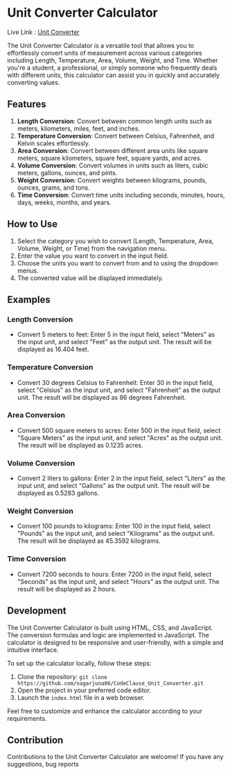# Unit Converter Calculator
Live Link : [Unit Converter](https://nagarjuna06.github.io/CodeClause_Unit_Converter/)

The Unit Converter Calculator is a versatile tool that allows you to effortlessly convert units of measurement across various categories including Length, Temperature, Area, Volume, Weight, and Time. Whether you're a student, a professional, or simply someone who frequently deals with different units, this calculator can assist you in quickly and accurately converting values.

## Features

1. **Length Conversion**: Convert between common length units such as meters, kilometers, miles, feet, and inches.
2. **Temperature Conversion**: Convert between Celsius, Fahrenheit, and Kelvin scales effortlessly.
3. **Area Conversion**: Convert between different area units like square meters, square kilometers, square feet, square yards, and acres.
4. **Volume Conversion**: Convert volumes in units such as liters, cubic meters, gallons, ounces, and pints.
5. **Weight Conversion**: Convert weights between kilograms, pounds, ounces, grams, and tons.
6. **Time Conversion**: Convert time units including seconds, minutes, hours, days, weeks, months, and years.

## How to Use

1. Select the category you wish to convert (Length, Temperature, Area, Volume, Weight, or Time) from the navigation menu.
2. Enter the value you want to convert in the input field.
3. Choose the units you want to convert from and to using the dropdown menus.
4. The converted value will be displayed immediately.

## Examples

### Length Conversion

- Convert 5 meters to feet: Enter 5 in the input field, select "Meters" as the input unit, and select "Feet" as the output unit. The result will be displayed as 16.404 feet.

### Temperature Conversion

- Convert 30 degrees Celsius to Fahrenheit: Enter 30 in the input field, select "Celsius" as the input unit, and select "Fahrenheit" as the output unit. The result will be displayed as 86 degrees Fahrenheit.

### Area Conversion

- Convert 500 square meters to acres: Enter 500 in the input field, select "Square Meters" as the input unit, and select "Acres" as the output unit. The result will be displayed as 0.1235 acres.

### Volume Conversion

- Convert 2 liters to gallons: Enter 2 in the input field, select "Liters" as the input unit, and select "Gallons" as the output unit. The result will be displayed as 0.5283 gallons.

### Weight Conversion

- Convert 100 pounds to kilograms: Enter 100 in the input field, select "Pounds" as the input unit, and select "Kilograms" as the output unit. The result will be displayed as 45.3592 kilograms.

### Time Conversion

- Convert 7200 seconds to hours: Enter 7200 in the input field, select "Seconds" as the input unit, and select "Hours" as the output unit. The result will be displayed as 2 hours.

## Development

The Unit Converter Calculator is built using HTML, CSS, and JavaScript. The conversion formulas and logic are implemented in JavaScript. The calculator is designed to be responsive and user-friendly, with a simple and intuitive interface.

To set up the calculator locally, follow these steps:

1. Clone the repository: `git clone https://github.com/nagarjuna06/CodeClause_Unit_Converter.git`
2. Open the project in your preferred code editor.
3. Launch the `index.html` file in a web browser.

Feel free to customize and enhance the calculator according to your requirements.

## Contribution

Contributions to the Unit Converter Calculator are welcome! If you have any suggestions, bug reports
